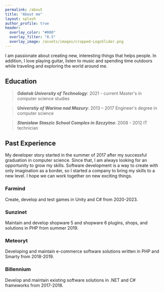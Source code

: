 ```yaml
---
permalink: /about
title: "About me"
layout: splash
author_profile: true
header:
  overlay_color: "#000"
  overlay_filter: "0.5"
  overlay_image: /assets/images/cropped-LogoSlider.png
---
```


I am passionate about creating new, interesting things that helps people. In addition, I love playing guitar, listen to music and spending time outdoors while traveling and exploring the world around me.

## Education

> ***Gdańsk University of Technology***: 2021 - current
> Master's in computer science studies

> ***Universtiy of Warima nad Mazury***: 2013 – 2017
> Engineer's degree in computer science

> ***Stanisław Staszic School Complex in Szczytno***: 2008 - 2012
>  IT technician

## Past Experience

My developer story started in the summer of 2017 after my successful graduation in computer science. Since that, I am always looking for an opportunity to grow my skills. Software development is a way to create with only imagination as a border, so I started a company to bring my skills to a new level. I hope we can work together on new exciting things. 

### Farmind
Create, develop and test games in Unity and C# from 2020-2023.

### Sunzinet
Maintain and develop shopware 5 and shopware 6 plugins, shops, and solutions in PHP from summer 2019.

### Meteoryt
Developing and maintain e-commerce software solutions written in PHP and Smarty from 2018-2019.

### Billennium
Develop and maintain existing software solutions in .NET and C# frameworks from 2017-2018.

